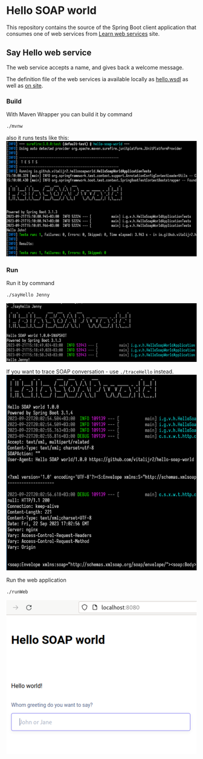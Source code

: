 # Hello SOAP world

This repository contains the source of the Spring Boot client application that consumes
one of web services from [Learn web services][learnwebservices] site.

## Say Hello web service

The web service accepts a name, and gives back a welcome message.

The definition file of the web services ia available locally as [hello.wsdl][local-wsdl]
as well as [on site][on-site-wsdl].

### Build

With Maven Wrapper you can build it by command

```bash
./mvnw
```

also it runs tests like this:
![Build](build.png)

### Run

Run it by command

```bash
./sayHello Jenny
```
![Run](run.png)

If you want to trace SOAP conversation - use `./traceHello` instead.
![Trace](trace.png)

Run the web application

```bash
./runWeb
```
![Web](web.png)

[learnwebservices]: http://learnwebservices.com

[local-wsdl]: wsdl/hello.wsdl

[on-site-wsdl]: https://apps.learnwebservices.com/services/hello?WSDL